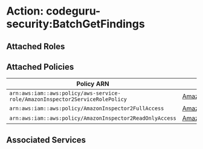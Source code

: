 # Action: codeguru-security:BatchGetFindings

## Attached Roles

## Attached Policies

| Policy ARN | Policy Name |
|------------|-------------|
| `arn:aws:iam::aws:policy/aws-service-role/AmazonInspector2ServiceRolePolicy` | [AmazonInspector2ServiceRolePolicy](../policies.md#amazoninspector2servicerolepolicy) |
| `arn:aws:iam::aws:policy/AmazonInspector2FullAccess` | [AmazonInspector2FullAccess](../policies.md#amazoninspector2fullaccess) |
| `arn:aws:iam::aws:policy/AmazonInspector2ReadOnlyAccess` | [AmazonInspector2ReadOnlyAccess](../policies.md#amazoninspector2readonlyaccess) |

## Associated Services

